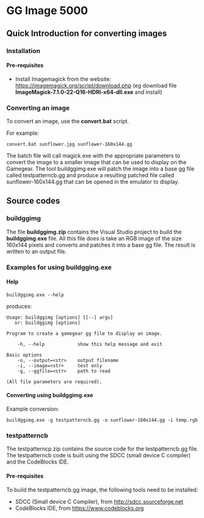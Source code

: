 # GG Image 5000

## Quick Introduction for converting images

### Installation

#### Pre-requisites

* Install Imagemagick from the website: https://imagemagick.org/script/download.php (eg download file **ImageMagick-7.1.0-22-Q16-HDRI-x64-dll.exe** and install)

### Converting an image

To convert an image, use the **convert.bat** script. 

For example:

```
convert.bat sunflower.jpg sunflower-160x144.gg
```

The batch file will call magick.exe with the appropriate parameters to convert the image to a smaller image that can be used to display on the Gamegear. The tool buildggimg.exe will patch the image into a base gg file called testpatterncb.gg and produce a resulting patched file called sunflower-160x144.gg that can be opened in the emulator to display.

## Source codes

### buildggimg

The file **buildggimg.zip** contains the Visual Studio project to build the **buildggimg.exe** file. All this file does is take an RGB image of the size 160x144 pixels and converts and patches it into a base gg file. The result is written to an output file.

### Examples for using buildgging.exe

#### Help

```
buildggimg.exe --help
```

produces:
```
Usage: buildggimg [options] [[--] args]
   or: buildggimg [options]

Program to create a gamegear gg file to display an image.

    -h, --help            show this help message and exit

Basic options
    -o, --output=<str>    output filename
    -i, --image=<str>     test only
    -g, --ggfile=<str>    path to read

(All file parameters are required).
```

#### Converting using buildggimg.exe

Example conversion:
```
buildggimg.exe -g testpatterncb.gg -o sunflower-160x144.gg -i temp.rgb
```

### testpatterncb

The testpatterncp.zip contains the source code for the testpatterncb.gg file. The testpatterncb code is built using the SDCC (small device C compiler) and the CodeBlocks IDE.

#### Pre-requisites

To build the testpatterncb.gg image, the following tools need to be installed:

* SDCC (Small device C Compiler), from http://sdcc.sourceforge.net
* CodeBlocks IDE, from https://www.codeblocks.org

